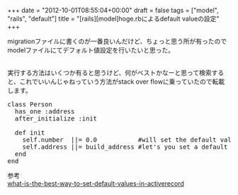 +++
date = "2012-10-01T08:55:04+00:00"
draft = false
tags = ["model", "rails", "default"]
title = "[rails][model]hoge.rbによるdefault valueの設定"
+++
<p>migrationファイルに書くのが一番良いんだけど、ちょっと思う所が有ったのでmodelファイルにてデフォルト値設定を行いたいと思った。</p>&#13;
<p><br />実行する方法はいくつか有ると思うけど、何がベストかなーと思って検索すると、これでいいんじゃねっていう方法がstack over flowに乗っていたので転載します。</p>&#13;
&#13;
<pre>class Person&#13;
  has_one :address&#13;
  after_initialize :init&#13;
&#13;
  def init&#13;
    self.number  ||= 0.0           #will set the default value only if it's nil&#13;
    self.address ||= build_address #let's you set a default association&#13;
  end&#13;
end    &#13;
</pre>&#13;
<p>参考<br /><a href="http://stackoverflow.com/questions/328525/what-is-the-best-way-to-set-default-values-in-activerecord">what-is-the-best-way-to-set-default-values-in-activerecord</a></p> 